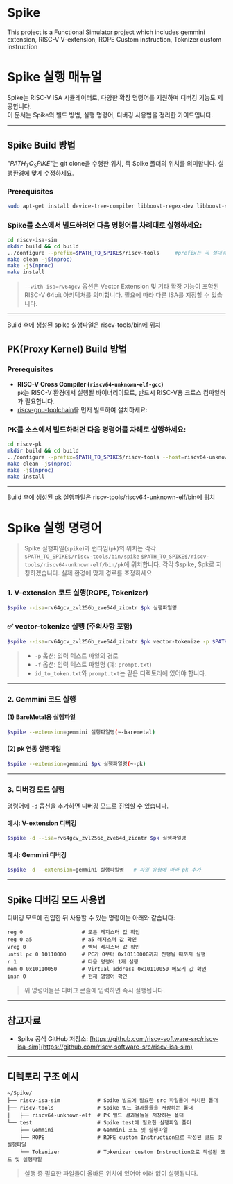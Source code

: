 # Spike
This project is a Functional Simulator project which includes gemmini extension, RISC-V V-extension, ROPE Custom instruction, Toknizer custom instruction

# Spike 실행 매뉴얼

Spike는 RISC-V ISA 시뮬레이터로, 다양한 확장 명령어를 지원하며 디버깅 기능도 제공합니다.  
이 문서는 Spike의 빌드 방법, 실행 명령어, 디버깅 사용법을 정리한 가이드입니다.

---

## Spike Build 방법
"$PATH_TO_SPIKE$"는 git clone을 수행한 위치, 즉 Spike 폴더의 위치를 의미합니다. 실행환경에 맞게 수정하세요.

### Prerequisites

```bash
sudo apt-get install device-tree-compiler libboost-regex-dev libboost-system-dev
```

### Spike를 소스에서 빌드하려면 다음 명령어를 차례대로 실행하세요:

```bash
cd riscv-isa-sim
mkdir build && cd build
../configure --prefix=$PATH_TO_SPIKE$/riscv-tools     #prefix는 꼭 절대경로로 입력
make clean -j$(nproc)
make -j$(nproc)
make install
```

> `--with-isa=rv64gcv` 옵션은 Vector Extension 및 기타 확장 기능이 포함된 RISC-V 64bit 아키텍처를 의미합니다. 필요에 따라 다른 ISA를 지정할 수 있습니다.


---
Build 후에 생성된 spike 실행파일은 riscv-tools/bin에 위치

## PK(Proxy Kernel) Build 방법

### Prerequisites

- **RISC-V Cross Compiler (`riscv64-unknown-elf-gcc`)**  
  `pk`는 RISC-V 환경에서 실행될 바이너리이므로, 반드시 RISC-V용 크로스 컴파일러가 필요합니다.
-  [riscv-gnu-toolchain](https://github.com/riscv-collab/riscv-gnu-toolchain.git)을 먼저 빌드하여 설치하세요:

### PK를 소스에서 빌드하려면 다음 명령어를 차례로 실행하세요:

```bash
cd riscv-pk
mkdir build && cd build
../configure --prefix=$PATH_TO_SPIKE$/riscv-tools --host=riscv64-unknown-elf --with-arch=rv64gc    #prefix는 꼭 절대경로로 입력
make clean -j$(nproc)
make -j$(nproc)
make install
```
---
Build 후에 생성된 pk 실행파일은 riscv-tools/riscv64-unknown-elf/bin에 위치

# Spike 실행 명령어

> Spike 실행파일(`spike`)과 런타임(`pk`)의 위치는 각각 `$PATH_TO_SPIKE$/riscv-tools/bin/spike` `$PATH_TO_SPIKE$/riscv-tools/riscv64-unknown-elf/bin/pk`에 위치합니다.
> 각각 $spike, $pk로 지칭하겠습니다.
> 실제 환경에 맞게 경로를 조정하세요  

### 1. V-extension 코드 실행(ROPE, Tokenizer)

```bash
$spike --isa=rv64gcv_zvl256b_zve64d_zicntr $pk 실행파일명
```

### ✅ vector-tokenize 실행 (주의사항 포함)

```bash
$spike --isa=rv64gcv_zvl256b_zve64d_zicntr $pk vector-tokenize -p $PATH_TO_SPIKE$/test/Tokenizer -f prompt.txt
```

> - `-p` 옵션: 입력 텍스트 파일의 경로
> - `-f` 옵션: 입력 텍스트 파일명 (예: `prompt.txt`)  
> - `id_to_token.txt`와 `prompt.txt`는 같은 디렉토리에 있어야 합니다.

---

### 2. Gemmini 코드 실행

#### (1) BareMetal용 실행파일

```bash
$spike --extension=gemmini 실행파일명(~-baremetal)
```

#### (2) pk 연동 실행파일

```bash
$spike --extension=gemmini $pk 실행파일명(~-pk)
```

---

### 3. 디버깅 모드 실행

명령어에 `-d` 옵션을 추가하면 디버깅 모드로 진입할 수 있습니다.

#### 예시: V-extension 디버깅

```bash
$spike -d --isa=rv64gcv_zvl256b_zve64d_zicntr $pk 실행파일명
```

#### 예시: Gemmini 디버깅

```bash
$spike -d --extension=gemmini 실행파일명   # 파일 유형에 따라 pk 추가
```

---

## Spike 디버깅 모드 사용법

디버깅 모드에 진입한 뒤 사용할 수 있는 명령어는 아래와 같습니다:

```text
reg 0                   # 모든 레지스터 값 확인
reg 0 a5                # a5 레지스터 값 확인
vreg 0                  # 벡터 레지스터 값 확인
until pc 0 10110000     # PC가 0부터 0x10110000까지 진행될 때까지 실행
r 1                     # 다음 명령어 1개 실행
mem 0 0x10110050        # Virtual address 0x10110050 메모리 값 확인
insn 0                  # 현재 명령어 확인
```

> 위 명령어들은 디버그 콘솔에 입력하면 즉시 실행됩니다.

---

## 참고자료

- Spike 공식 GitHub 저장소: [https://github.com/riscv-software-src/riscv-isa-sim](https://github.com/riscv-software-src/riscv-isa-sim)

---

## 디렉토리 구조 예시

```text
~/Spike/   
├── riscv-isa-sim            # Spike 빌드에 필요한 src 파일들이 위치한 폴더
├── riscv-tools              # Spike 빌드 결과물들을 저장하는 폴더
│   ├── riscv64-unknown-elf  # PK 빌드 결과물들을 저장하는 폴더
└── test                     # Spike test에 필요한 실행파일 폴더
    ├── Gemmini              # Gemmini 코드 및 실행파일
    ├── ROPE                 # ROPE custom Instruction으로 작성된 코드 및 실행파일
    └── Tokenizer            # Tokenizer custom Instruction으로 작성된 코드 및 실행파일
```

> 실행 중 필요한 파일들이 올바른 위치에 있어야 에러 없이 실행됩니다.
